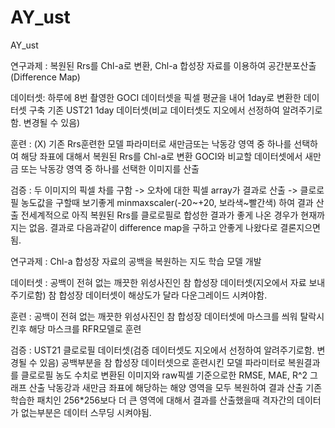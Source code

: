 # AY_ust
AY_ust

연구과제 : 복원된 Rrs를 Chl-a로 변환, Chl-a 합성장 자료를 이용하여 공간분포산출(Difference Map)

데이터셋: 하루에 8번 촬영한 GOCI 데이터셋을 픽셀 평균을 내어 1day로 변환한 데이터셋 구축
    기존 UST21 1day 데이터셋(비교 데이터셋도 지오에서 선정하여 알려주기로함. 변경될 수 있음)

훈련 : (X) 기존 Rrs훈련한 모델 파라미터로 새만금또는 낙동강 영역 중 하나를 선택하여 해당 좌표에 대해서 복원된 Rrs를 Chl-a로 변환
    GOCI와 비교할 데이터셋에서 새만금 또는 낙동강 영역 중 하나를 선택한 이미지를 산출

검증 : 두 이미지의 픽셀 차를 구함 -> 오차에 대한 픽셀 array가 결과로 산출 -> 클로로필 농도값을 구할때 보기좋게  minmaxscaler(-20~+20, 보라색~빨간색) 하여 결과 산출
    전세계적으로 아직 복원된 Rrs를 클로로필로 합성한 결과가 좋게 나온 경우가 현재까지는 없음.
    결과로 다음과같이 difference map을 구하고 안좋게 나왔다로 결론지으면됨.

연구과제 : Chl-a 합성장 자료의 공백을 복원하는 지도 학습 모델 개발

데이터셋 : 공백이 전혀 없는 깨끗한 위성사진인 참 합성장 데이터셋(지오에서 자료 보내주기로함)
    참 합성장 데이터셋이 해상도가 달라 다운그레이드 시켜야함.

훈련 : 공백이 전혀 없는 깨끗한 위성사진인 참 합성장 데이터셋에 마스크를 씌워 탈락시킨후 해당 마스크를 RFR모델로 훈련

검증 : UST21 클로로필 데이터셋(검증 데이터셋도 지오에서 선정하여 알려주기로함. 변경될 수 있음) 
    공백부분을 참 합성장 데이터셋으로 훈련시킨 모델 파라미터로 
    복원결과를 클로로필 농도 수치로 변환된 이미지와 raw픽셀 기준으로한 RMSE, MAE, R^2 그래프 산출
    낙동강과 새만금 좌표에 해당하는 해양 영역을 모두 복원하여 결과 산출 
    기존 학습한 패치인 256*256보다 더 큰 영역에 대해서 결과를 산출했을때 
    격자간의 데이터가 없는부분은 데이터 스무딩 시켜야됨.

